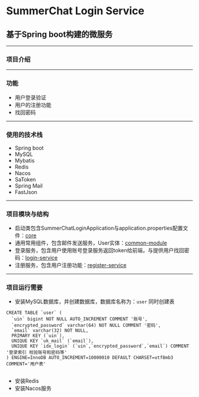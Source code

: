# SummerChat Login Service
## 基于Spring boot构建的微服务   

---

### 项目介绍  

---

### 功能
 - 用户登录验证
 - 用户的注册功能
 - 找回密码
---
### 使用的技术栈
 - Spring boot
 - MySQL
 - Mybatis
 - Redis
 - Nacos
 - SaToken
 - Spring Mail
 - FastJson
---
### 项目模块与结构  
 - 启动类包含SummerChatLoginApplication与application.properties配置文件：[core](./core)  
 - 通用常用组件，包含邮件发送服务，User实体：[common-module](./common-module)  
 - 登录服务，包含用户使用账号登录服务返回token给前端，与提供用户找回密码：[login-service](./login-service)  
 - 注册服务，包含用户注册功能：[register-service](./registration-service)  
---
### 项目运行需要
 - 安装MySQL数据库，并创建数据库，数据库名称为：`user`
同时创建表
```mysql
CREATE TABLE `user` (
  `uin` bigint NOT NULL AUTO_INCREMENT COMMENT '账号',
  `encrypted_password` varchar(64) NOT NULL COMMENT '密码',
  `email` varchar(32) NOT NULL,
  PRIMARY KEY (`uin`),
  UNIQUE KEY `uk_mail` (`email`),
  UNIQUE KEY `idx_login` (`uin`,`encrypted_password`,`email`) COMMENT '登录索引 校验账号和密码等'
) ENGINE=InnoDB AUTO_INCREMENT=10000010 DEFAULT CHARSET=utf8mb3 COMMENT='用户表'


```
 - 安装Redis
 - 安装Nacos服务
